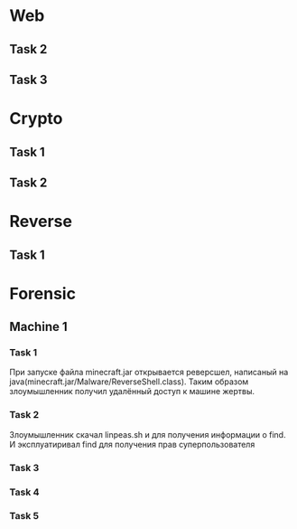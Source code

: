 # Web
## Task 2

## Task 3


# Crypto
## Task 1

## Task 2


# Reverse
## Task 1


# Forensic
## Machine 1
### Task 1
При запуске файла minecraft.jar открывается реверсшел, написаный на java(minecraft.jar/Malware/ReverseShell.class). Таким образом злоумышленник получил удалённый доступ к машине жертвы.

### Task 2 
Злоумышленник скачал linpeas.sh и для получения информации о find. И эксплуатиривал find для получения прав суперпользователя

### Task 3


### Task 4

### Task 5
